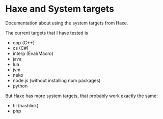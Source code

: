 # Haxe and System targets

Documentation about using the system targets from Haxe.

The current targets that I have tested is

- cpp (C++)
- cs (C#)
- interp (Eval/Macro)
- java
- lua
- jvm
- neko
- node.js (without installing npm packages)
- python

But Haxe has more system targets, that probably work exactly the same:

- hl (hashlink)
- php
